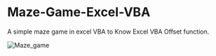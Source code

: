 # Maze-Game-Excel-VBA
A simple maze game in excel VBA to Know Excel VBA Offset function.


![Maze_game](https://user-images.githubusercontent.com/114818122/197507993-6f3a933c-d791-4e3d-9a02-b355bb19897a.png)
